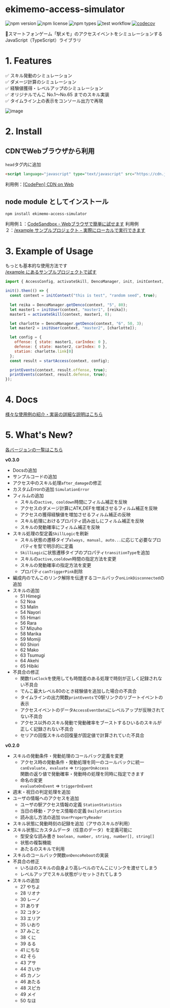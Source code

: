 # ekimemo-access-simulator

![npm version](https://img.shields.io/npm/v/ekimemo-access-simulator.svg)
![npm license](https://img.shields.io/npm/l/ekimemo-access-simulator.svg)
![npm types](https://img.shields.io/npm/types/ekimemo-access-simulator.svg)
![test workflow](https://github.com/Seo-4d696b75/station-access-simulator/actions/workflows/test.yml/badge.svg)
[![codecov](https://codecov.io/gh/Seo-4d696b75/station-access-simulator/branch/main/graph/badge.svg?token=1JENN8RNOU)](https://codecov.io/gh/Seo-4d696b75/station-access-simulator)


🚃スマートフォンゲーム「駅メモ」のアクセスイベントをシミュレーションするJavaScript（TypeScript）ライブラリ

# 1. Features

✅ スキル発動のシミュレーション  
✅ ダメージ計算のシミュレーション  
✅ 経験値獲得・レベルアップのシミュレーション  
✅ オリジナルでんこ No.1〜No.65 までのスキル実装  
✅ タイムライン上の表示をコンソール出力で再現  

![image](https://user-images.githubusercontent.com/25225028/204131714-46bc4e25-f29a-4367-a2bc-00f2297452d4.png)


# 2. Install

## CDNでWebブラウザから利用
`head`タグ内に追加  

```html
<script language="javascript" type="text/javascript" src="https://cdn.jsdelivr.net/npm/ekimemo-access-simulator@0.3.0/umd/simulator.min.js"></script>
```

利用例：[[CodePen] CDN on Web](https://codepen.io/seo-4d696b75/pen/RwjoWeR)

## node module としてインストール

```bash
npm install ekimemo-access-simulator
```

利用例１：[CodeSandbox - Webブラウザで簡単に試せます](https://codesandbox.io/s/yi-memo-akusesusimiyureta-cor73?file=/src/index.ts) 
利用例２：[/example サンプルプロジェクト - 実際にローカルで実行できます](https://github.com/Seo-4d696b75/station-access-simulator/blob/main/example/README.md)

# 3. Example of Usage

もっとも基本的な使用方法です  
[/example にあるサンプルプロジェクトで試す](https://github.com/Seo-4d696b75/station-access-simulator/blob/main/example/README.md)
```js
import { AccessConfig, activateSkill, DencoManager, init, initContext, initUser, printEvents, startAccess } from "ekimemo-access-simulator";

init().then(() => {
  const context = initContext("this is test", "random seed", true);
  
  let reika = DencoManager.getDenco(context, "5", 80);
  let master1 = initUser(context, "master1", [reika]);
  master1 = activateSkill(context, master1, 0);

  let charlotte = DencoManager.getDenco(context, "6", 50, 3);
  let master2 = initUser(context, "master2", [charlotte]);

  let config = {
    offense: { state: master1, carIndex: 0 }, 
    defense: { state: master2, carIndex: 0 },
    station: charlotte.link[0]
  };
  const result = startAccess(context, config);

  printEvents(context, result.offense, true);
  printEvents(context, result.defense, true);
});
```

# 4. Docs

[様々な使用例の紹介・実装の詳細な説明はこちら](https://github.com/Seo-4d696b75/station-access-simulator/blob/main/docs/index.md)

# 5. What's New?
[各バージョンの一覧はこちら](https://github.com/Seo-4d696b75/station-access-simulator/releases)  

**v0.3.0**
- Docsの追加
- サンプルコードの追加
- アクセス中のスキル処理`after_damage`の修正
- カスタムErrorの追加 `SimulationError`
- フィルムの追加
  - スキルの`active, cooldown`時間にフィルム補正を反映
  - アクセスのダメージ計算にATK,DEFを増減させるフィルム補正を反映
  - アクセスの獲得経験値を増加させるフィルム補正の反映
  - スキル処理におけるプロパティ読み出しにフィルム補正を反映  
  - スキルの発動確率にフィルム補正を反映
- スキル処理の型定義`SkillLogic`を刷新
  - スキル状態の遷移タイプ`always, manual, auto...`に応じて必要なプロパティを型で明示的に定義
  - `SkillLogic`に状態遷移タイプのプロパティ`transitionType`を追加
  - スキルの`active,cooldown`時間の指定方法を変更
  - スキルの発動確率の指定方法を変更
  - プロパティ`canTriggerPink`削除
- 編成内のでんこのリンク解除を伝達するコールバック`onLinkDisconnected`の追加
- スキルの追加
  - 51 Himegi
  - 52 Noa
  - 53 Malin
  - 54 Nayori
  - 55 Himari
  - 56 Rara
  - 57 Mizuho
  - 58 Marika
  - 59 Momiji
  - 60 Shiori
  - 62 Mako
  - 63 Tsumugi
  - 64 Akehi
  - 65 Hibiki
- 不具合の修正
  - 関数`fixClock`を使用しても時間差のある処理で時刻が正しく記録されない不具合
  - でんこ最大レベル80のとき経験値を追加した場合の不具合
  - タイムラインの出力関数`printEvents`で0駅リンクのリブートイベントの表示
  - アクセスイベントのデータ`AccessEventData`にレベルアップが反映されてない不具合
  - アクセス以外のスキル発動で発動確率をブーストするひいるのスキルが正しく記録されない不具合
  - セリアの回復スキルの回復量が固定値で計算されていた不具合

**v0.2.0**
- スキルの発動条件・発動処理のコールバック定義を変更
  - アクセス時の発動条件・発動処理を同一のコールバックに統一  
    `canEvaluate, evaluate` => `triggerOnAccess`  
    関数の返り値で発動確率・発動時の処理を同時に指定できます
  - 命名の変更  
    `evaluateOnEvent` => `triggerOnEvent`
- 週末・祝日の判定処理を追加
- ユーザの情報へのアクセスを追加
  - ユーザの駅アクセス情報の定義 `StationStatistics`
  - 当日の移動・アクセス情報の定義 `DailyStatistics`
  - 読み出し方法の追加 `UserPropertyReader`
- スキル状態に発動時刻の記録を追加（アサのスキルが利用）
- スキル状態にカスタムデータ（任意のデータ）を定義可能に  
  - 型安全な読み書き `boolean, number, string, number[], string[]`
  - 状態の複製機能
  - あたるのスキルで利用
- スキルのコールバック関数`onDencoReboot`の実装
- 不具合の修正
  - いろはのスキルの自身より高レベルのでんこにリンクを渡せてしまう
  - レベルアップでスキル状態がリセットされてしまう
- スキルの追加
  - 27 やちよ
  - 28 リオナ
  - 30 レーノ
  - 31 ありす
  - 32 コタン
  - 33 エリア
  - 35 いおり
  - 37 みこと
  - 38 くに
  - 39 るる
  - 41 にちな
  - 42 そら
  - 43 アサ
  - 44 さいか
  - 45 カノン
  - 46 あたる
  - 48 スピカ
  - 49 メイ
  - 50 なほ
